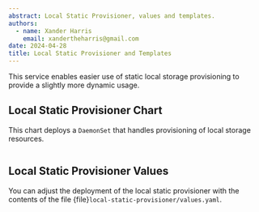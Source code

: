 ```yaml
---
abstract: Local Static Provisioner, values and templates.
authors:
  - name: Xander Harris
    email: xandertheharris@gmail.com
date: 2024-04-28
title: Local Static Provisioner and Templates
---
```


This service enables easier use of static local storage provisioning to
provide a slightly more dynamic usage.

## Local Static Provisioner Chart

This chart deploys a `DaemonSet` that handles provisioning of local storage
resources.

```{autoyaml} local-static-provisioner/Chart.yaml
```

## Local Static Provisioner Values

You can adjust the deployment of the local static provisioner with the contents
of the file {file}`local-static-provisioner/values.yaml`.

```{autoyaml} local-static-provisioner/values.yaml
```

```{sectionauthor} Xander Harris <xandertheharris@gmail.com>
```
